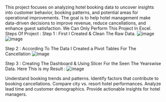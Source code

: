 This project focuses on analyzing hotel booking data to uncover insights into customer behavior, booking patterns, and potential areas for operational improvements. 
The goal is to help hotel management make data-driven decisions to improve revenue, reduce cancellations, and enhance guest satisfaction.
We Can Only Perform This Project In Excel.
Steps Of Project :
Step 1 :
First I Created & Clean The Raw Data.
![image](https://github.com/user-attachments/assets/a8bdaf90-1b40-45f8-ab80-5a5abc322c47)
![image](https://github.com/user-attachments/assets/f5f29539-65dc-4178-a341-78669bd158b1)


Step 2 : 
According To The Data I Created a Pivot Tables For The Cancellation
![image](https://github.com/user-attachments/assets/78c0b159-be38-464f-9dde-5bb3e10c21ca)

Step 3 : Creating The Dashboard & Using Slicer For the Seen The Yearswise Data.
Here This is my Result :
![image](https://github.com/user-attachments/assets/add73cda-15da-4b74-ac7f-0de63558a4e4)

Understand booking trends and patterns.
Identify factors that contribute to booking cancellations.
Compare city vs. resort hotel performances.
Analyze lead time and customer demographics.
Provide actionable insights for hotel managers.
